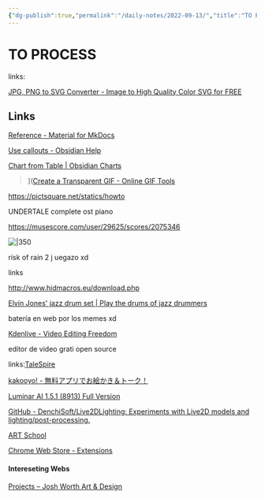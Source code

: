 ```yaml
---
{"dg-publish":true,"permalink":"/daily-notes/2022-09-13/","title":"TO PROCESS","tags":["dailynotes"]}
---
```



# TO PROCESS

links:

[JPG, PNG to SVG Converter - Image to High Quality Color SVG for FREE](https://www.pngtosvg.com/)

## Links

[Reference - Material for MkDocs](https://squidfunk.github.io/mkdocs-material/reference/)

[Use callouts - Obsidian Help](https://help.obsidian.md/How+to/Use+callouts)

[Chart from Table | Obsidian Charts](https://charts.phibr0.de/chart%20from%20table/)

>]([Create a Transparent GIF - Online GIF Tools](https://onlinegiftools.com/create-transparent-gif)

https://pictsquare.net/statics/howto

UNDERTALE complete ost piano

https://musescore.com/user/29625/scores/2075346

![|350](https://i.pinimg.com/564x/5e/95/f1/5e95f11ec780186060298ae140ca121d.jpg)

risk of rain 2 j uegazo xd

links

http://www.hidmacros.eu/download.php

[Elvin Jones' jazz drum set | Play the drums of jazz drummers](https://www.virtualdrumming.com/drums/online-virtual-games/elvin-jones-jazz-drum-set.html)

batería en web por los memes xd

[Kdenlive - Video Editing Freedom](https://kdenlive.org/es/)

editor de video grati open source

links:[TaleSpire](https://talespire.com/)

[kakooyo! - 無料アプリでお絵かき＆トーク！](https://www.kakooyo.jp/)

[Luminar AI 1.5.1 (8913) Full Version](https://www.mazterize.com/luminar-ai-full-version-g89dsx.html)

[GitHub - DenchiSoft/Live2DLighting: Experiments with Live2D models and lighting/post-processing.](https://github.com/DenchiSoft/Live2DLighting)

[ART School](https://cubebrush.co/mb/products/0dpzeg/art-school)

[Chrome Web Store - Extensions](https://chrome.google.com/webstore/detail/hoverify/bbpokcagpggnekcmamgdieebhpkjmljm?hl=en)



#### Intereseting Webs

[Projects – Josh Worth Art & Design](https://joshworth.com/projects/)
